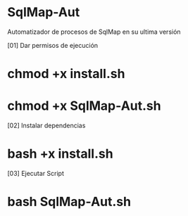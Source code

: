 # SqlMap-Aut
Automatizador de procesos de SqlMap en su ultima versión

[01] Dar permisos de ejecución
# chmod +x install.sh
# chmod +x SqlMap-Aut.sh
[02] Instalar dependencias
# bash +x install.sh
[03] Ejecutar Script
# bash SqlMap-Aut.sh
